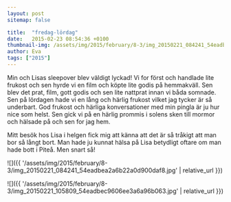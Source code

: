 ```yaml
---
layout: post
sitemap: false

title:  "fredag-lördag"
date:   2015-02-23 08:54:36 +0100
thumbnail-img: /assets/img/2015/february/8-3/img_20150221_084241_54eadbea2a6b22a0d900daf8.jpg
author: Eva
tags: ["2015"]
---
```


Min och Lisas sleepover blev väldigt lyckad! Vi for först och handlade lite frukost och sen hyrde vi en film och köpte lite godis på hemmakväll. Sen blev det prat, film, gott godis och sen lite nattprat innan vi båda somnade. Sen på lördagen hade vi en lång och härlig frukost vilket jag tycker är så underbart. God frukost och härliga konversationer med min pingla är ju hur nice som helst. Sen gick vi på en härlig prommis i solens sken till mormor och hälsade på och sen for jag hem.

Mitt besök hos Lisa i helgen fick mig att känna att det är så tråkigt att man bor så långt bort. Man hade ju kunnat hälsa på Lisa betydligt oftare om man hade bott i Piteå. Men snart så!

![]({{ '/assets/img/2015/february/8-3/img_20150221_084241_54eadbea2a6b22a0d900daf8.jpg'  | relative_url }})

![]({{ '/assets/img/2015/february/8-3/img_20150221_105809_54eadbec9606ee3a6a96b063.jpg'  | relative_url }})

